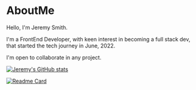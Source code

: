 # AboutMe


Hello, I'm Jeremy Smith.

I'm a FrontEnd Developer, with keen interest in becoming a full stack dev, that started the tech journey in June, 2022.

I'm open to collaborate in any project.

[![Jeremy's GitHub stats](https://github-readme-stats.vercel.app/api?username=st-jeremy&count_private=true&show_icons=true)](https://github.com/st-jeremy/github-readme-stats)

[![Readme Card](https://github-readme-stats.vercel.app/api/pin/?username=st-jeremy&repo=github-readme-stats)](https://github.com/st-jeremy/github-readme-stats)

